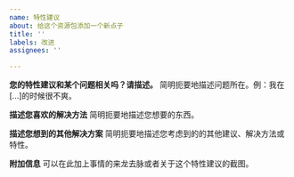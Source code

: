 ```yaml
---
name: 特性建议
about: 给这个资源包添加一个新点子
title: ''
labels: 改进
assignees: ''

---
```


**您的特性建议和某个问题相关吗？请描述。**
简明扼要地描述问题所在。例：我在[...]的时候很不爽。

**描述您喜欢的解决方法**
简明扼要地描述您想要的东西。

**描述您想到的其他解决方案**
简明扼要地描述您考虑到的的其他建议、解决方法或特性。

**附加信息**
可以在此加上事情的来龙去脉或者关于这个特性建议的截图。
